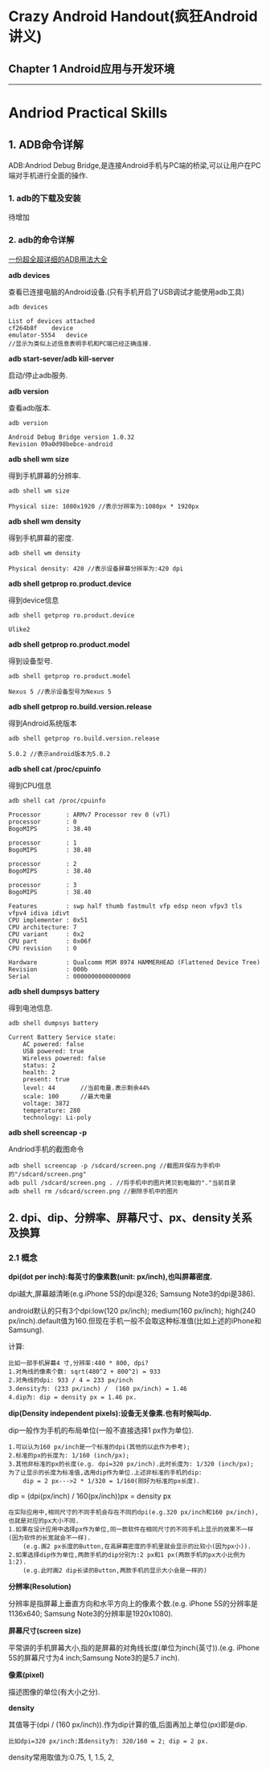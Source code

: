 # Crazy Android Handout(疯狂Android讲义)

## Chapter 1 Android应用与开发环境

***

# Andriod Practical Skills

## 1. ADB命令详解

ADB:Andriod Debug Bridge,是连接Android手机与PC端的桥梁,可以让用户在PC端对手机进行全面的操作.

### 1. adb的下载及安装

待增加

### 2. adb的命令详解

[一份超全超详细的ADB用法大全](http://blog.csdn.net/u010375364/article/details/52344120)

**adb devices**

查看已连接电脑的Android设备.(只有手机开启了USB调试才能使用adb工具)

	adb devices

	List of devices attached
	cf264b8f    device
	emulator-5554   device
	//显示为类似上述信息表明手机和PC端已经正确连接.

**adb start-sever/adb kill-server**

启动/停止adb服务.

**adb version**

查看adb版本.

	adb version

	Android Debug Bridge version 1.0.32
	Revision 09a0d98bebce-android

**adb shell wm size**

得到手机屏幕的分辨率.

	adb shell wm size

	Physical size: 1080x1920 //表示分辨率为:1080px * 1920px

**adb shell wm density**

得到手机屏幕的密度.

	adb shell wm density

	Physical density: 420 //表示设备屏幕分辨率为:420 dpi

**adb shell getprop ro.product.device**

得到device信息

	adb shell getprop ro.product.device

	Ulike2

**adb shell getprop ro.product.model**

得到设备型号.

	adb shell getprop ro.product.model

	Nexus 5 //表示设备型号为Nexus 5

**adb shell getprop ro.build.version.release**

得到Android系统版本

	adb shell getprop ro.build.version.release

	5.0.2 //表示android版本为5.0.2

**adb shell cat /proc/cpuinfo**

得到CPU信息

	adb shell cat /proc/cpuinfo

	Processor       : ARMv7 Processor rev 0 (v7l)
	processor       : 0
	BogoMIPS        : 38.40
	
	processor       : 1
	BogoMIPS        : 38.40
	
	processor       : 2
	BogoMIPS        : 38.40
	
	processor       : 3
	BogoMIPS        : 38.40
	
	Features        : swp half thumb fastmult vfp edsp neon vfpv3 tls vfpv4 idiva idivt
	CPU implementer : 0x51
	CPU architecture: 7
	CPU variant     : 0x2
	CPU part        : 0x06f
	CPU revision    : 0
	
	Hardware        : Qualcomm MSM 8974 HAMMERHEAD (Flattened Device Tree)
	Revision        : 000b
	Serial          : 0000000000000000
	
**adb shell dumpsys battery**

得到电池信息.

	adb shell dumpsys battery

	Current Battery Service state:
		AC powered: false
		USB powered: true
		Wireless powered: false
		status: 2
		health: 2
		present: true
		level: 44		//当前电量.表示剩余44%
		scale: 100		//最大电量
		voltage: 3872
		temperature: 280
		technology: Li-poly

**adb shell screencap -p**

Andriod手机的截图命令

	adb shell screencap -p /sdcard/screen.png //截图并保存为手机中的"/sdcard/screen.png"
	adb pull /sdcard/screen.png . //将手机中的图片拷贝到电脑的"."当前目录
	adb shell rm /sdcard/screen.png //删除手机中的图片

## 2. dpi、dip、分辨率、屏幕尺寸、px、density关系及换算

### 2.1 概念

**dpi(dot per inch):每英寸的像素数(unit: px/inch),也叫屏幕密度.**

dpi越大,屏幕越清晰(e.g.iPhone 5S的dpi是326; Samsung Note3的dpi是386).

android默认的只有3个dpi:low(120 px/inch); medium(160 px/inch); high(240 px/inch).default值为160.但现在手机一般不会取这种标准值(比如上述的iPhone和Samsung).

计算:

	比如一部手机屏幕4 寸,分辨率:480 * 800, dpi?
	1.对角线的像素个数: sqrt(480^2 + 800^2) = 933
	2.对角线的dpi: 933 / 4 = 233 px/inch
	3.density为: (233 px/inch) /  (160 px/inch) = 1.46
	4.dip为: dip = density px = 1.46 px.

**dip(Density independent pixels):设备无关像素.也有时候叫dp.**

dip一般作为手机的布局单位(一般不直接选择1 px作为单位).

	1.可以认为160 px/inch是一个标准的dpi(其他的以此作为参考);
	2.标准的px的长度为: 1/160 (inch/px);
	3.其他非标准的px的长度(e.g. dpi=320 px/inch).此时长度为: 1/320 (inch/px);
	为了让显示的长度为标准值,选用dip作为单位.上述非标准的手机的dip:
		dip = 2 px--->2 * 1/320 = 1/160(刚好为标准的px长度).

dip = (dpi(px/inch) / 160(px/inch))px = density px

	在实际应用中,相同尺寸的不同手机会存在不同的dpi(e.g.320 px/inch和160 px/inch),也就是对应的px大小不同.
	1.如果在设计应用中选择px作为单位,同一款软件在相同尺寸的不同手机上显示的效果不一样(因为软件的长宽就会不一样).
		(e.g.画2 px长度的Button,在高屏幕密度的手机里就会显示的比较小(因为px小)).
	2.如果选择dip作为单位,两款手机的dip分别为:2 px和1 px(两款手机的px大小比例为1:2).
		(e.g.此时画2 dip长读的Button,两款手机的显示大小会是一样的)

**分辨率(Resolution)**

分辨率是指屏幕上垂直方向和水平方向上的像素个数.(e.g. iPhone 5S的分辨率是1136x640; Samsung Note3的分辨率是1920x1080).

**屏幕尺寸(screen size)**

平常讲的手机屏幕大小,指的是屏幕的对角线长度(单位为inch(英寸)).(e.g. iPhone 5S的屏幕尺寸为4 inch;Samsung Note3的是5.7 inch).

**像素(pixel)**

描述图像的单位(有大小之分).

**density**

其值等于(dpi / (160 px/inch)).作为dip计算的值,后面再加上单位(px)即是dip.

	比如dpi=320 px/inch:其density为: 320/160 = 2; dip = 2 px.

density常用取值为:0.75, 1, 1.5, 2, 

